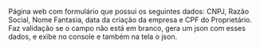 Página web com formulário que possui os seguintes dados: CNPJ, Razão Social, Nome Fantasia, data da criação da empresa e CPF do Proprietário.
Faz validação se o campo não está em branco, gera um json com esses dados, e exibe no console e também na tela o json.

